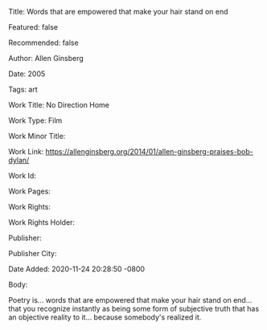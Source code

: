 Title: Words that are empowered that make your hair stand on end

Featured: false

Recommended: false

Author: Allen Ginsberg

Date: 2005

Tags: art

Work Title: No Direction Home

Work Type: Film

Work Minor Title:  

Work Link: https://allenginsberg.org/2014/01/allen-ginsberg-praises-bob-dylan/

Work Id:  

Work Pages:  

Work Rights:  

Work Rights Holder:  

Publisher:  

Publisher City:  

Date Added: 2020-11-24 20:28:50 -0800

Body:

Poetry is... words that are empowered that make your hair stand on end... that you recognize instantly as being some form of subjective truth that has an objective reality to it... because somebody's realized it. 


